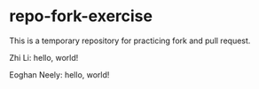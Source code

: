 # repo-fork-exercise
This is a temporary repository for practicing fork and pull request.


Zhi Li: hello, world!


Eoghan Neely: hello, world!